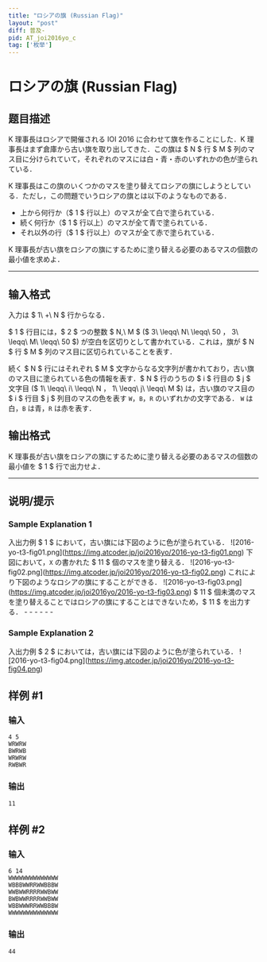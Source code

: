 ```yaml
---
title: "ロシアの旗 (Russian Flag)"
layout: "post"
diff: 普及-
pid: AT_joi2016yo_c
tag: ['枚举']
---
```


# ロシアの旗 (Russian Flag)

## 题目描述

[problemUrl]: https://atcoder.jp/contests/joi2016yo/tasks/joi2016yo_c

K 理事長はロシアで開催される IOI 2016 に合わせて旗を作ることにした．K 理事長はまず倉庫から古い旗を取り出してきた．この旗は $ N $ 行 $ M $ 列のマス目に分けられていて，それぞれのマスには白・青・赤のいずれかの色が塗られている．

K 理事長はこの旗のいくつかのマスを塗り替えてロシアの旗にしようとしている．ただし，この問題でいうロシアの旗とは以下のようなものである．

- 上から何行か（$ 1 $ 行以上）のマスが全て白で塗られている．
- 続く何行か（$ 1 $ 行以上）のマスが全て青で塗られている．
- それ以外の行（$ 1 $ 行以上）のマスが全て赤で塗られている．

K 理事長が古い旗をロシアの旗にするために塗り替える必要のあるマスの個数の最小値を求めよ．

- - - - - -

## 输入格式

入力は $ 1\ +\ N $ 行からなる．

$ 1 $ 行目には，$ 2 $ つの整数 $ N,\ M $ ($ 3\ \leqq\ N\ \leqq\ 50 $，$ 3\ \leqq\ M\ \leqq\ 50 $) が空白を区切りとして書かれている．これは，旗が $ N $ 行 $ M $ 列のマス目に区切られていることを表す．

続く $ N $ 行にはそれぞれ $ M $ 文字からなる文字列が書かれており，古い旗のマス目に塗られている色の情報を表す．$ N $ 行のうちの $ i $ 行目の $ j $ 文字目 ($ 1\ \leqq\ i\ \leqq\ N $，$ 1\ \leqq\ j\ \leqq\ M $) は，古い旗のマス目の $ i $ 行目 $ j $ 列目のマスの色を表す `W`，`B`，`R` のいずれかの文字である． `W` は白，`B` は青，`R` は赤を表す．

## 输出格式

K 理事長が古い旗をロシアの旗にするために塗り替える必要のあるマスの個数の最小値を $ 1 $ 行で出力せよ．

- - - - - -

## 说明/提示

### Sample Explanation 1

入出力例 $ 1 $ において，古い旗には下図のように色が塗られている． !\[2016-yo-t3-fig01.png\](https://img.atcoder.jp/joi2016yo/2016-yo-t3-fig01.png) 下図において，`X` の書かれた $ 11 $ 個のマスを塗り替える． !\[2016-yo-t3-fig02.png\](https://img.atcoder.jp/joi2016yo/2016-yo-t3-fig02.png) これにより下図のようなロシアの旗にすることができる． !\[2016-yo-t3-fig03.png\](https://img.atcoder.jp/joi2016yo/2016-yo-t3-fig03.png) $ 11 $ 個未満のマスを塗り替えることではロシアの旗にすることはできないため，$ 11 $ を出力する． - - - - - -

### Sample Explanation 2

入出力例 $ 2 $ においては，古い旗には下図のように色が塗られている． !\[2016-yo-t3-fig04.png\](https://img.atcoder.jp/joi2016yo/2016-yo-t3-fig04.png)

## 样例 #1

### 输入

```
4 5
WRWRW
BWRWB
WRWRW
RWBWR
```

### 输出

```
11
```

## 样例 #2

### 输入

```
6 14
WWWWWWWWWWWWWW
WBBBWWRRWWBBBW
WWBWWRRRRWWBWW
BWBWWRRRRWWBWW
WBBWWWRRWWBBBW
WWWWWWWWWWWWWW
```

### 输出

```
44
```

